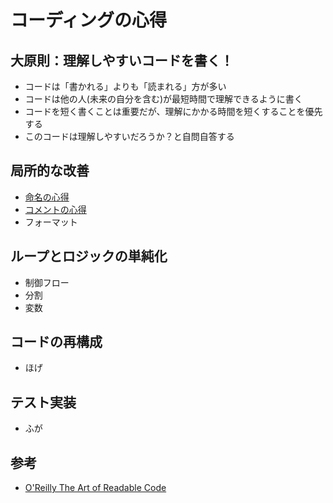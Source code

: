 # コーディングの心得

## 大原則：理解しやすいコードを書く！
- コードは「書かれる」よりも「読まれる」方が多い
- コードは他の人(未来の自分を含む)が最短時間で理解できるように書く
- コードを短く書くことは重要だが、理解にかかる時間を短くすることを優先する
- このコードは理解しやすいだろうか？と自問自答する

## 局所的な改善
- [命名の心得](./naming-guide.md)
- [コメントの心得](./comment-guide.md)
- フォーマット

## ループとロジックの単純化
- 制御フロー
- 分割
- 変数

## コードの再構成
- ほげ

## テスト実装
- ふが

## 参考
- [O'Reilly The Art of Readable Code](https://mcusoft.wordpress.com/wp-content/uploads/2015/04/the-art-of-readable-code.pdf)
